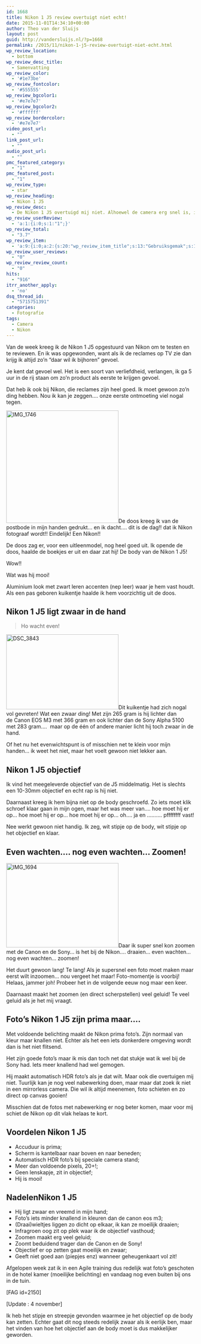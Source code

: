```yaml
---
id: 1668
title: Nikon 1 J5 review overtuigt niet echt!
date: 2015-11-01T14:34:10+00:00
author: Theo van der Sluijs
layout: post
guid: http://vandersluijs.nl/?p=1668
permalink: /2015/11/nikon-1-j5-review-overtuigt-niet-echt.html
wp_review_location:
  - bottom
wp_review_desc_title:
  - Samenvatting
wp_review_color:
  - '#1e73be'
wp_review_fontcolor:
  - '#555555'
wp_review_bgcolor1:
  - '#e7e7e7'
wp_review_bgcolor2:
  - '#ffffff'
wp_review_bordercolor:
  - '#e7e7e7'
video_post_url:
  - ""
link_post_url:
  - ""
audio_post_url:
  - ""
pmc_featured_category:
  - "1"
pmc_featured_post:
  - "1"
wp_review_type:
  - star
wp_review_heading:
  - Nikon 1 J5
wp_review_desc:
  - De Nikon 1 J5 overtuigd mij niet. Alhoewel de camera erg snel is, is het objectief enorm traag. Even inzoomen is er niet bij. De body ziet er prachtig uit en is licht, maar hij voelt bij mij in mijn hand vreemd zwaar aan. Het scherm is scherm en naar twee kanten te draaien, dat is voor mij een pluspunt!
wp_review_userReview:
  - 'a:1:{i:0;s:1:"1";}'
wp_review_total:
  - "3.7"
wp_review_item:
  - 'a:9:{i:0;a:2:{s:20:"wp_review_item_title";s:13:"Gebruiksgemak";s:19:"wp_review_item_star";s:1:"4";}i:1;a:2:{s:20:"wp_review_item_title";s:12:"Degelijkheid";s:19:"wp_review_item_star";s:1:"5";}i:2;a:2:{s:20:"wp_review_item_title";s:7:"Gewicht";s:19:"wp_review_item_star";s:1:"3";}i:3;a:2:{s:20:"wp_review_item_title";s:12:"Instellingen";s:19:"wp_review_item_star";s:1:"4";}i:4;a:2:{s:20:"wp_review_item_title";s:13:"Fotokwaliteit";s:19:"wp_review_item_star";s:1:"3";}i:5;a:2:{s:20:"wp_review_item_title";s:6:"Design";s:19:"wp_review_item_star";s:1:"5";}i:6;a:2:{s:20:"wp_review_item_title";s:8:"Snelheid";s:19:"wp_review_item_star";s:1:"2";}i:7;a:2:{s:20:"wp_review_item_title";s:15:"Bedieningsgemak";s:19:"wp_review_item_star";s:1:"3";}i:8;a:2:{s:20:"wp_review_item_title";s:5:"Prijs";s:19:"wp_review_item_star";s:1:"4";}}'
wp_review_user_reviews:
  - "0"
wp_review_review_count:
  - "0"
hits:
  - "916"
itrr_another_apply:
  - 'no'
dsq_thread_id:
  - "5715751391"
categories:
  - Fotografie
tags:
  - Camera
  - Nikon
---
```

Van de week kreeg ik de Nikon 1 J5 opgestuurd van Nikon om te testen en te reviewen. En ik was opgewonden, want als ik de reclames op TV zie dan krijg ik altijd zo&#8217;n &#8220;daar wil ik bijhoren&#8221; gevoel.

Je kent dat gevoel wel. Het is een soort van verliefdheid, verlangen, ik ga 5 uur in de rij staan om zo&#8217;n product als eerste te krijgen gevoel.

Dat heb ik ook bij Nikon, die reclames zijn heel goed. Ik moet gewoon zo&#8217;n ding hebben. Nou ik kan je zeggen&#8230;. onze eerste ontmoeting viel nogal tegen.<!--more-->

 <img class="alignleft size-medium wp-image-1673" src="https://vandersluijs.resultants-e.nl/2015/11/IMG_17461-300x300.jpg" alt="IMG_1746" width="300" height="300" srcset="https://vandersluijs.resultants-e.nl/2015/11/IMG_17461-300x300.jpg 300w, https://vandersluijs.resultants-e.nl/2015/11/IMG_17461-150x150.jpg 150w, https://vandersluijs.resultants-e.nl/2015/11/IMG_17461-768x768.jpg 768w, https://vandersluijs.resultants-e.nl/2015/11/IMG_17461-65x65.jpg 65w, https://vandersluijs.resultants-e.nl/2015/11/IMG_17461.jpg 960w" sizes="(max-width: 300px) 100vw, 300px" />De doos kreeg ik van de postbode in mijn handen gedrukt&#8230; en ik dacht&#8230;. dit is de dag!! dat ik Nikon fotograaf wordt!! Eindelijk! Een Nikon!!

De doos zag er, voor een uitleenmodel, nog heel goed uit. Ik opende de doos, haalde de boekjes er uit en daar zat hij! De body van de Nikon 1 J5!

Wow!!

Wat was hij mooi!

Aluminium look met zwart leren accenten (nep leer) waar je hem vast houdt. Als een pas geboren kuikentje haalde ik hem voorzichtig uit de doos.

## Nikon 1 J5 ligt zwaar in de hand

> Ho wacht even!

<img class="alignright size-medium wp-image-1672" src="https://vandersluijs.resultants-e.nl/2015/11/DSC_3843-300x200.jpg" alt="DSC_3843" width="300" height="200" srcset="https://vandersluijs.resultants-e.nl/2015/11/DSC_3843-300x200.jpg 300w, https://vandersluijs.resultants-e.nl/2015/11/DSC_3843-768x512.jpg 768w, https://vandersluijs.resultants-e.nl/2015/11/DSC_3843-1024x683.jpg 1024w, https://vandersluijs.resultants-e.nl/2015/11/DSC_3843.jpg 1200w" sizes="(max-width: 300px) 100vw, 300px" />Dit kuikentje had zich nogal vol gevreten! Wat een zwaar ding! Met zijn 265 gram is hij lichter dan de Canon EOS M3 met 366 gram en ook lichter dan de Sony Alpha 5100 met 283 gram&#8230;.  maar op de één of andere manier licht hij toch zwaar in de hand.

Of het nu het evenwichtspunt is of misschien net te klein voor mijn handen&#8230; ik weet het niet, maar het voelt gewoon niet lekker aan.

## Nikon 1 J5 objectief

Ik vind het meegeleverde objectief van de J5 middelmatig. Het is slechts een 10-30mm objectief en echt rap is hij niet.

Daarnaast kreeg ik hem bijna niet op de body geschroefd. Zo iets moet klik schroef klaar gaan in mijn ogen, maar het was meer van&#8230;. hoe moet hij er op&#8230; hoe moet hij er op&#8230; hoe moet hij er op&#8230; oh&#8230;. ja en &#8230;&#8230;&#8230;. pffffffff vast!

Nee werkt gewoon niet handig. Ik zeg, wit stipje op de body, wit stipje op het objectief en klaar.

## Even wachten&#8230;. nog even wachten&#8230; Zoomen!

<img class="alignleft size-medium wp-image-1671" src="https://vandersluijs.resultants-e.nl/2015/11/IMG_1694-300x225.jpg" alt="IMG_1694" width="300" height="225" srcset="https://vandersluijs.resultants-e.nl/2015/11/IMG_1694-300x225.jpg 300w, https://vandersluijs.resultants-e.nl/2015/11/IMG_1694-768x576.jpg 768w, https://vandersluijs.resultants-e.nl/2015/11/IMG_1694-1024x768.jpg 1024w, https://vandersluijs.resultants-e.nl/2015/11/IMG_1694.jpg 1200w" sizes="(max-width: 300px) 100vw, 300px" />Daar ik super snel kon zoomen met de Canon en de Sony&#8230; is het bij de Nikon&#8230;. draaien&#8230; even wachten&#8230; nog even wachten&#8230; zoomen!

Het duurt gewoon lang! Te lang! Als je supersnel een foto moet maken maar eerst wilt inzoomen&#8230; nou vergeet het maar! Foto-momentje is voorbij! Helaas, jammer joh! Probeer het in de volgende eeuw nog maar een keer.

Daarnaast maakt het zoomen (en direct scherpstellen) veel geluid! Te veel geluid als je het mij vraagt.

## Foto&#8217;s Nikon 1 J5 zijn prima maar&#8230;.

Met voldoende belichting maakt de Nikon prima foto&#8217;s. Zijn normaal van kleur maar knallen niet. Echter als het een iets donkerdere omgeving wordt dan is het niet flitsend.

Het zijn goede foto&#8217;s maar ik mis dan toch net dat stukje wat ik wel bij de Sony had. Iets meer knallend had wel gemogen.

Hij maakt automatisch HDR foto&#8217;s als je dat wilt. Maar ook die overtuigen mij niet. Tuurlijk kan je nog veel nabewerking doen, maar maar dat zoek ik niet in een mirrorless camera. Die wil ik altijd meenemen, foto schieten en zo direct op canvas gooien!

Misschien dat de fotos met nabewerking er nog beter komen, maar voor mij schiet de Nikon op dit vlak helaas te kort.

## Voordelen Nikon 1 J5

  * Accuduur is prima;
  * Scherm is kantelbaar naar boven en naar beneden;
  * Automatisch HDR foto&#8217;s bij speciale camera stand;
  * Meer dan voldoende pixels, 20+!;
  * Geen lenskapje, zit in objectief;
  * Hij is mooi!

## NadelenNikon 1 J5

  * Hij ligt zwaar en vreemd in mijn hand;
  * Foto&#8217;s iets minder knallend in kleuren dan de canon eos m3;
  * (Draai)wieltjes liggen zo dicht op elkaar, ik kan ze moeilijk draaien;
  * Infragroen oog zit op plek waar ik de objectief vasthoud;
  * Zoomen maakt erg veel geluid;
  * Zoomt beduidend trager dan de Canon en de Sony!
  * Objectief er op zetten gaat moeilijk en zwaar;
  * Geeft niet goed aan (piepjes enz) wanneer geheugenkaart vol zit!

Afgelopen week zat ik in een Agile training dus redelijk wat foto&#8217;s geschoten in de hotel kamer (moeilijke belichting) en vandaag nog even buiten bij ons in de tuin.

[FAG id=2150]

[Update : 4 november]

Ik heb het stipje en streepje gevonden waarmee je het objectief op de body kan zetten. Echter gaat dit nog steeds redelijk zwaar als ik eerlijk ben, maar het vinden van hoe het objectief aan de body moet is dus makkelijker geworden.

&nbsp;